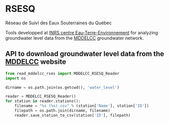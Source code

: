 # RSESQ
Réseau de Suivi des Eaux Souterraines du Québec

Tools developped at [INRS centre Eau-Terre-Environnement](http://www.ete.inrs.ca/) for analyzing groundwater level data from the [MDDELCC](http://www.mddelcc.gouv.qc.ca/eau/piezo/) groundwater network.

## API to download groundwater level data from the [MDDELCC](http://www.mddelcc.gouv.qc.ca/eau/piezo/) website

```python
from read_mddelcc_rses import MDDELCC_RSESQ_Reader
import os

dirname = os.path.join(os.getcwd(), 'water_level')

reader = MDDELCC_RSESQ_Reader()
for station in reader.stations():
    filename = "%s (%s).csv" % (station['Name'], station['ID'])
    filepath = os.path.join(dirname, filename)
    reader.save_station_to_csv(station['ID'], filepath)
```
